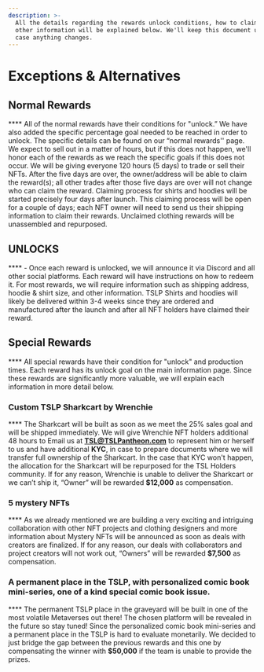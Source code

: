 ```yaml
---
description: >-
  All the details regarding the rewards unlock conditions, how to claim, and
  other information will be explained below. We'll keep this document updated in
  case anything changes.
---
```


# Exceptions & Alternatives

## **Normal Rewards**

&#x20;    ****     All of the normal rewards have their conditions for "unlock.” We have also added the specific percentage goal needed to be reached in order to unlock. The specific details can be found on our “normal rewards'' page. We expect to sell out in a matter of hours, but if this does not happen, we'll honor each of the rewards as we reach the specific goals if this does not occur. We will be giving everyone 120 hours (5 days) to trade or sell their NFTs. After the five days are over, the owner/address will be able to claim the reward(s); all other trades after those five days are over will not change who can claim the reward. Claiming process for shirts and hoodies will be started precisely four days after launch. This claiming process will be open for a couple of days; each NFT owner will need to send us their shipping information to claim their rewards. Unclaimed clothing rewards will be unassembled and repurposed.



## UNLOCKS

&#x20;    ****     - Once each reward is unlocked, we will announce it via Discord and all other social platforms. Each reward will have instructions on how to redeem it. For most rewards, we will require information such as shipping address, hoodie & shirt size, and other information. TSLP Shirts and hoodies will likely be delivered within 3-4 weeks since they are ordered and manufactured after the launch and after all NFT holders have claimed their reward.



## **Special Rewards**

&#x20;    ****     All special rewards have their condition for "unlock" and production times.  Each reward has its unlock goal on the main information page. Since these rewards are significantly more valuable, we will explain each information in more detail below.



### **Custom TSLP Sharkcart by Wrenchie**

&#x20;    ****     The Sharkcart will be built as soon as we meet the 25% sales goal and will be shipped immediately. We will give Wrenchie NFT holders additional 48 hours to Email us at **TSL@TSLPantheon.com** to represent him or herself to us and have additional **KYC**, in case to prepare documents where we will transfer full ownership of the Sharkcart.  In the case that KYC won't happen, the allocation for the Sharkcart will be repurposed for the TSL Holders community. If for any reason, Wrenchie is unable to deliver the Sharkcart or we can’t ship it, “Owner” will be rewarded **$12,000** as compensation.



### &#x20;**5 mystery NFTs**

&#x20;    ****     As we already mentioned we are building a very exciting and intriguing collaboration with other NFT projects and clothing designers and more information about Mystery NFTs will be announced as soon as deals with creators are finalized.  If for any reason, our deals with collaborators and project creators will not work out, “Owners” will be rewarded **$7,500** as compensation.



### **A permanent place in the TSLP, with personalized comic book mini-series, one of a kind special comic book issue.**

&#x20;    ****     The permanent TSLP place in the graveyard will be built in one of the most volatile Metaverses out there! The chosen platform will be revealed in the future so stay tuned! Since the personalized comic book mini-series and a permanent place in the TSLP is hard to evaluate monetarily. We decided to just bridge the gap between the previous rewards and this one by compensating the winner with **$50,000** if the team is unable to provide the prizes.




